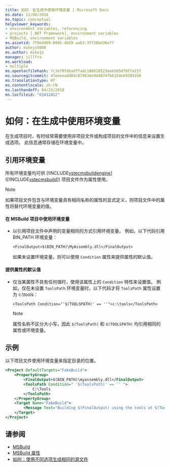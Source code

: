```yaml
---
title: 如何：在生成中使用环境变量 | Microsoft Docs
ms.date: 11/04/2016
ms.topic: conceptual
helpviewer_keywords:
- environment variables, referencing
- projects [.NET Framework], environment variables
- MSBuild, environment variables
ms.assetid: 7f9e4469-8865-4b59-aab3-3ff26bd36e77
author: mikejo5000
ms.author: mikejo
manager: jillfra
ms.workload:
- multiple
ms.openlocfilehash: 7c3e79fdbadffadc188610523eeb505df0ffa15f
ms.sourcegitcommit: 47eeeeadd84c879636e9d48747b615de69384356
ms.translationtype: HT
ms.contentlocale: zh-CN
ms.lasthandoff: 04/23/2019
ms.locfileid: "63412412"
---
```

# <a name="how-to-use-environment-variables-in-a-build"></a>如何：在生成中使用环境变量
在生成项目时，有时经常需要使用非项目文件或构成项目的文件中的信息来设置生成选项。 此信息通常存储在环境变量中。

## <a name="reference-environment-variables"></a>引用环境变量
 所有环境变量均可供 [!INCLUDE[vstecmsbuildengine](../msbuild/includes/vstecmsbuildengine_md.md)] ([!INCLUDE[vstecmsbuild](../extensibility/internals/includes/vstecmsbuild_md.md)]) 项目文件作为属性使用。

> [!NOTE]
> 如果项目文件包含与环境变量具有相同名称的属性的显式定义，则项目文件中的属性将替代环境变量的值。

#### <a name="to-use-an-environment-variable-in-an-msbuild-project"></a>在 MSBuild 项目中使用环境变量

- 以引用项目文件中声明的变量相同的方式引用环境变量。 例如，以下代码引用 BIN_PATH 环境变量：

   `<FinalOutput>$(BIN_PATH)\MyAssembly.dll</FinalOutput>`

  如果未设置环境变量，则可以使用 `Condition` 属性来提供属性的默认值。

#### <a name="to-provide-a-default-value-for-a-property"></a>提供属性的默认值

- 仅当某属性不具有任何值时，使用该属性上的 `Condition` 特性来设置值。 例如，仅在未设置 `ToolsPath` 环境变量时，以下代码才将 `ToolsPath` 属性设置为 c:\tools：

     `<ToolsPath Condition="'$(TOOLSPATH)' == ''">c:\tools</ToolsPath>`

    > [!NOTE]
    > 属性名称不区分大小写，因此 `$(ToolsPath)` 和 `$(TOOLSPATH)` 均引用相同的属性或环境变量。

## <a name="example"></a>示例
 以下项目文件使用环境变量来指定目录的位置。

```xml
<Project DefaultTargets="FakeBuild">
    <PropertyGroup>
        <FinalOutput>$(BIN_PATH)\myassembly.dll</FinalOutput>
        <ToolsPath Condition=" '$(ToolsPath)' == '' ">
            C:\Tools
        </ToolsPath>
    </PropertyGroup>
    <Target Name="FakeBuild">
        <Message Text="Building $(FinalOutput) using the tools at $(ToolsPath)..."/>
    </Target>
</Project>
```

## <a name="see-also"></a>请参阅
- [MSBuild](../msbuild/msbuild.md)
- [MSBuild 属性](../msbuild/msbuild-properties.md)
- [如何：使用不同选项生成相同的源文件](../msbuild/how-to-build-the-same-source-files-with-different-options.md)

